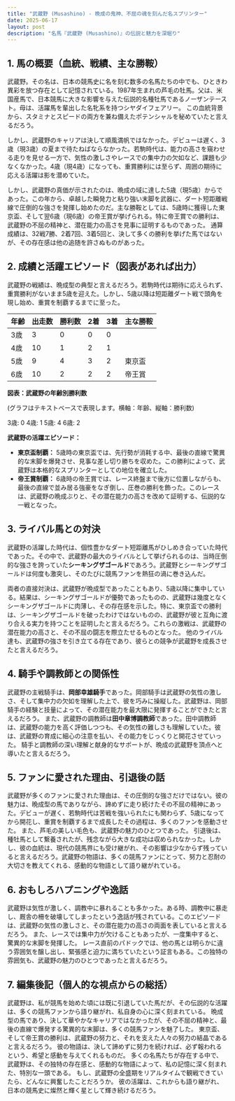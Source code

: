 ```yaml
---
title: "武蔵野 (Musashino) - 晩成の鬼神、不屈の魂を刻んだ名スプリンター"
date: 2025-06-17
layout: post
description: "名馬『武蔵野 (Musashino)』の伝説と魅力を深堀り"
---
```


## 1. 馬の概要（血統、戦績、主な勝鞍）

武蔵野。その名は、日本の競馬史に名を刻む数多の名馬たちの中でも、ひときわ異彩を放つ存在として記憶されている。1987年生まれの芦毛の牡馬。父は、米国産馬で、日本競馬に大きな影響を与えた伝説的名種牡馬であるノーザンテースト。母は、活躍馬を輩出した名牝系を持つシヤダイフェアリー。  この血統背景から、スタミナとスピードの両方を兼ね備えたポテンシャルを秘めていたと言えるだろう。

しかし、武蔵野のキャリアは決して順風満帆ではなかった。デビューは遅く、3歳（現3歳）の夏まで待たねばならなかった。若駒時代は、能力の高さを窺わせる走りを見せる一方で、気性の激しさやレースでの集中力の欠如など、課題も少なくなかった。4歳（現4歳）になっても、重賞勝利には至らず、周囲の期待に応える活躍は影を潜めていた。

しかし、武蔵野の真価が示されたのは、晩成の域に達した5歳（現5歳）からであった。この年から、卓越した瞬発力と粘り強い末脚を武器に、ダート短距離戦線で圧倒的な強さを発揮し始めたのだ。主な勝鞍としては、5歳時に獲得した東京盃、そして翌6歳（現6歳）の帝王賞が挙げられる。特に帝王賞での勝利は、武蔵野の不屈の精神と、潜在能力の高さを見事に証明するものであった。  通算成績は、32戦7勝、2着7回、3着5回と、決して多くの勝利を挙げた馬ではないが、その存在感は他の追随を許さぬものがあった。


## 2. 成績と活躍エピソード（図表があれば出力）

武蔵野の戦績は、晩成型の典型と言えるだろう。若駒時代は期待に応えられず、重賞勝利がないまま5歳を迎えた。しかし、5歳以降は短距離ダート戦で頭角を現し始め、重賞を制覇するまでに至った。

| 年齢 | 出走数 | 勝利数 | 2着 | 3着 | 主な勝鞍 |
|---|---|---|---|---|---|
| 3歳 | 3 | 0 | 0 | 0 |  |
| 4歳 | 10 | 1 | 2 | 1 |  |
| 5歳 | 9 | 4 | 3 | 2 | 東京盃 |
| 6歳 | 10 | 2 | 2 | 2 | 帝王賞 |


**図表：武蔵野の年齢別勝利数**

(グラフはテキストベースで表現します。横軸：年齢、縦軸：勝利数)

3歳: 0
4歳: 1
5歳: 4
6歳: 2


**武蔵野の活躍エピソード：**

* **東京盃制覇：** 5歳時の東京盃では、先行勢が消耗する中、最後の直線で驚異的な末脚を爆発させ、見事な差し切り勝ちを収めた。この勝利によって、武蔵野は本格的なスプリンターとしての地位を確立した。
* **帝王賞制覇：** 6歳時の帝王賞では、レース終盤まで後方に位置しながらも、最後の直線で並み居る強豪をなぎ倒し、圧巻の勝利を飾った。このレースは、武蔵野の晩成ぶりと、その潜在能力の高さを改めて証明する、伝説的な一戦となった。


## 3. ライバル馬との対決

武蔵野の活躍した時代は、個性豊かなダート短距離馬がひしめき合っていた時代であった。その中で、武蔵野の最大のライバルとして挙げられるのは、当時圧倒的な強さを誇っていた**シーキングザゴールド**であろう。武蔵野とシーキングザゴールドは何度も激突し、そのたびに競馬ファンを熱狂の渦に巻き込んだ。

両者の直接対決は、武蔵野が晩成型であったこともあり、5歳以降に集中している。結果は、シーキングザゴールドが優勢であったものの、武蔵野は幾度となくシーキングザゴールドに肉薄し、その存在感を示した。特に、東京盃での勝利は、シーキングザゴールドを破ったわけではないものの、武蔵野が彼と互角に渡り合える実力を持つことを証明したと言えるだろう。これらの激戦は、武蔵野の潜在能力の高さと、その不屈の闘志を際立たせるものとなった。  他のライバル達も、武蔵野の強さを引き立てる存在であり、彼らとの競争が武蔵野を成長させたと言えるだろう。


## 4. 騎手や調教師との関係性

武蔵野の主戦騎手は、**岡部幸雄騎手**であった。岡部騎手は武蔵野の気性の激しさ、そして集中力の欠如を理解した上で、彼を巧みに操縦した。武蔵野は、岡部騎手の経験と技量によって、その潜在能力を最大限に発揮することができたと言えるだろう。  また、武蔵野の調教師は**田中章博調教師**であった。田中調教師は、武蔵野の能力を高く評価しつつも、その気性の難しさも理解していた。彼は、武蔵野の育成に細心の注意を払い、その能力をじっくりと開花させていった。  騎手と調教師の深い理解と献身的なサポートが、晩成の武蔵野を頂点へと導いたと言えるだろう。


## 5. ファンに愛された理由、引退後の話

武蔵野が多くのファンに愛された理由は、その圧倒的な強さだけではない。彼の魅力は、晩成型の馬でありながら、諦めずに走り続けたその不屈の精神にあった。デビューが遅く、若駒時代は苦戦を強いられたにも関わらず、5歳になってから開花し、重賞を制覇するまで成長したその過程は、多くのファンを感動させた。  また、芦毛の美しい毛色も、武蔵野の魅力のひとつであった。  引退後は、種牡馬として繋養されたが、残念ながら大きな成功は収められなかった。しかし、彼の血統は、現代の競馬界にも受け継がれ、その影響は少なからず残っていると言えるだろう。武蔵野の物語は、多くの競馬ファンにとって、努力と忍耐の大切さを教えてくれる、感動的な物語として語り継がれている。


## 6. おもしろハプニングや逸話

武蔵野は気性が激しく、調教中に暴れることも多かった。ある時、調教中に暴走し、厩舎の柵を破壊してしまったという逸話が残されている。このエピソードは、武蔵野の気性の激しさと、その潜在能力の高さの両面を表していると言えるだろう。  また、レースでは集中力が欠けることもあったが、一度集中すると、驚異的な末脚を発揮した。  レース直前のパドックでは、他の馬とは明らかに違う雰囲気を醸し出し、緊張感と迫力に満ちていたという証言もある。この独特の雰囲気も、武蔵野の魅力のひとつであったと言えるだろう。


## 7. 編集後記（個人的な視点からの総括）

武蔵野は、私が競馬を始めた頃には既に引退していた馬だが、その伝説的な活躍は、多くの競馬ファンから語り継がれ、私自身の心に深く刻まれている。  晩成型の馬であり、決して華やかなキャリアではなかったが、その不屈の精神と、最後の直線で爆発する驚異的な末脚は、多くの競馬ファンを魅了した。  東京盃、そして帝王賞の勝利は、武蔵野の努力と、それを支えた人々の努力の結晶であると言えるだろう。  彼の物語は、決して諦めずに努力を続ければ、必ず報われるという、希望と感動を与えてくれるものだ。  多くの名馬たちが存在する中で、武蔵野は、その独特の存在感と、感動的な物語によって、私の記憶に深く刻まれた、特別な一頭である。  もし、武蔵野の全盛期をリアルタイムで観戦できていたら、どんなに興奮したことだろうか。  彼の活躍は、これからも語り継がれ、日本の競馬史に燦然と輝く星として輝き続けるだろう。
